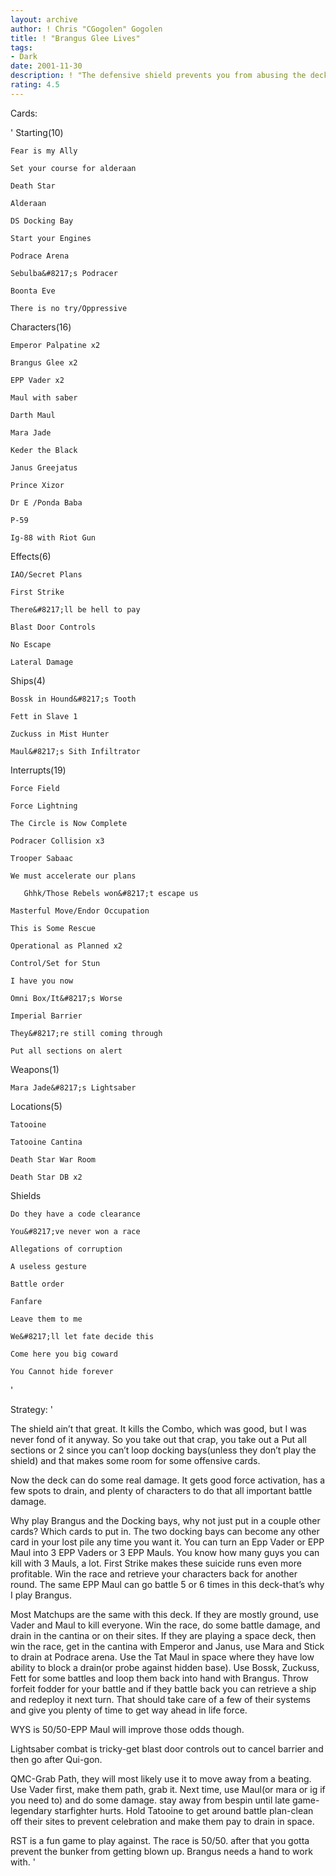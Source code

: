 ```yaml
---
layout: archive
author: ! Chris "CGogolen" Gogolen
title: ! "Brangus Glee Lives"
tags:
- Dark
date: 2001-11-30
description: ! "The defensive shield prevents you from abusing the deck, but it is still a solid darkside with a lot of flexibility."
rating: 4.5
---
```

Cards: 

'  Starting(10)

	Fear is my Ally

	Set your course for alderaan

	Death Star

	Alderaan

	DS Docking Bay

	Start your Engines

	Podrace Arena

	Sebulba&#8217;s Podracer

	Boonta Eve

	There is no try/Oppressive


Characters(16)

	Emperor Palpatine x2

	Brangus Glee x2

	EPP Vader x2

	Maul with saber

	Darth Maul

	Mara Jade

	Keder the Black

	Janus Greejatus

	Prince Xizor

	Dr E /Ponda Baba

	P-59

	Ig-88 with Riot Gun


Effects(6)

	IAO/Secret Plans

	First Strike

	There&#8217;ll be hell to pay

	Blast Door Controls

	No Escape

	Lateral Damage


Ships(4)

	Bossk in Hound&#8217;s Tooth

	Fett in Slave 1

	Zuckuss in Mist Hunter

	Maul&#8217;s Sith Infiltrator


Interrupts(19)

	Force Field

	Force Lightning

	The Circle is Now Complete

	Podracer Collision x3

	Trooper Sabaac

	We must accelerate our plans

       Ghhk/Those Rebels won&#8217;t escape us

	Masterful Move/Endor Occupation

	This is Some Rescue

	Operational as Planned x2

	Control/Set for Stun

	I have you now

	Omni Box/It&#8217;s Worse

	Imperial Barrier

	They&#8217;re still coming through

	Put all sections on alert


Weapons(1)

	Mara Jade&#8217;s Lightsaber


Locations(5)

	Tatooine

	Tatooine Cantina

	Death Star War Room

	Death Star DB x2


Shields

	Do they have a code clearance

	You&#8217;ve never won a race

	Allegations of corruption

	A useless gesture

	Battle order

	Fanfare

	Leave them to me

	We&#8217;ll let fate decide this

	Come here you big coward

	You Cannot hide forever

'

Strategy: '

The shield ain’t that great.  It kills the Combo, which was good, but I was never fond of it anyway.  So you take out that crap, you take out a Put all sections or 2 since you can’t loop docking bays(unless they don’t play the shield) and that makes some room for some offensive cards.

Now the deck can do some real damage.  It gets good force activation, has a few spots to drain, and plenty of characters to do that all important battle damage.

Why play Brangus and the Docking bays, why not just put in a couple other cards?  Which cards to put in.  The two docking bays can become any other card in your lost pile any time you want it.  You can turn an Epp Vader or EPP Maul into 3 EPP Vaders or 3 EPP Mauls.  You know how many guys you can kill with 3 Mauls, a lot.  First Strike makes these suicide runs even more profitable.  Win the race and retrieve your characters back for another round.  The same EPP Maul can go battle 5 or 6 times in this deck-that’s why I play Brangus.


Most Matchups are the same with this deck.  If they are mostly ground, use Vader and Maul to kill everyone.  Win the race, do some battle damage, and drain in the cantina or on their sites.  If they are playing a space deck, then win the race, get in the cantina with Emperor and Janus, use Mara and Stick to drain at Podrace arena.  Use the Tat Maul in space where they have low ability to block a drain(or probe against hidden base).  Use Bossk, Zuckuss, Fett for some battles and loop them back into hand with Brangus.  Throw forfeit fodder for your battle and if they battle back you can retrieve a ship and redeploy it next turn.  That should take care of a few of their systems and give you plenty of time to get way ahead in life force.


WYS is 50/50-EPP Maul will improve those odds though.


Lightsaber combat is tricky-get blast door controls out to cancel barrier and then go after Qui-gon.


QMC-Grab Path, they will most likely use it to move away from a beating.  Use Vader first, make them path, grab it.  Next time, use Maul(or mara or ig if you need to) and do some damage.  stay away from bespin until late game-legendary starfighter hurts.  Hold Tatooine to get around battle plan-clean off their sites to prevent celebration and make them pay to drain in space.


RST is a fun game to play against.  The race is 50/50.  after that you gotta prevent the bunker from getting blown up.  Brangus needs a hand to work with. '